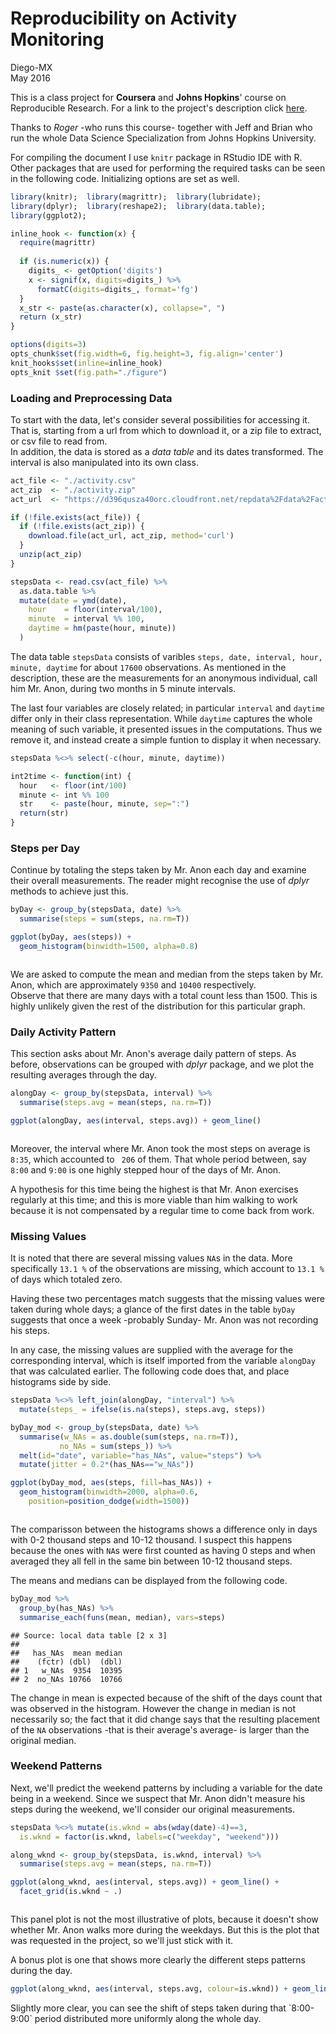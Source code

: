 # Reproducibility on Activity Monitoring
Diego-MX  
May 2016  

This is a class project for **Coursera** and **Johns Hopkins**' course on Reproducible Research.  For a link to the project's description click [here][1].  

Thanks to *Roger* -who runs this course- together with Jeff and Brian who run the whole Data Science Specialization from Johns Hopkins University. 

For compiling the document I use `knitr` package in RStudio IDE with R.  Other packages that are used for performing the required tasks can be seen in the following code. 
Initializing options are set as well. 


```r
library(knitr);  library(magrittr);  library(lubridate);
library(dplyr);  library(reshape2);  library(data.table);
library(ggplot2);  

inline_hook <- function(x) { 
  require(magrittr)
  
  if (is.numeric(x)) { 
    digits_ <- getOption('digits')
    x <- signif(x, digits=digits_) %>% 
      formatC(digits=digits_, format='fg')
  } 
  x_str <- paste(as.character(x), collapse=", ")
  return (x_str)
}

options(digits=3)
opts_chunk$set(fig.width=6, fig.height=3, fig.align='center')
knit_hooks$set(inline=inline_hook)
opts_knit $set(fig.path="./figure")
```

[1]: https://github.com/rdpeng/RepData_PeerAssessment1/blob/master/README.md "Project Description"


### Loading and Preprocessing Data

To start with the data, let's consider several possibilities for accessing it.  That is, starting from a url from which to download it, or a zip file to extract, or csv file to read from.  
In addition, the data is stored as a _data table_ and its dates transformed.  The interval is also manipulated into its own class. 


```r
act_file <- "./activity.csv"
act_zip  <- "./activity.zip"
act_url  <- "https://d396qusza40orc.cloudfront.net/repdata%2Fdata%2Factivity.zip"

if (!file.exists(act_file)) {
  if (!file.exists(act_zip)) {
    download.file(act_url, act_zip, method='curl')
  } 
  unzip(act_zip)
}

stepsData <- read.csv(act_file) %>% 
  as.data.table %>% 
  mutate(date = ymd(date),
    hour    = floor(interval/100),
    minute  = interval %% 100,
    daytime = hm(paste(hour, minute))
  )
```
 
The data table `stepsData` consists of varibles `steps, date, interval, hour, minute, daytime` for about `17600` observations.  As mentioned in the description, these are the measurements for an anonymous individual, call him Mr. Anon, during two months in 5 minute intervals.  

The last four variables are closely related;  in particular `interval` and `daytime` differ only in their class representation.  While `daytime` captures the whole meaning of such variable, it presented issues in the computations.  Thus we remove it, and instead create a simple funtion to display it when necessary. 


```r
stepsData %<>% select(-c(hour, minute, daytime))

int2time <- function(int) { 
  hour   <- floor(int/100)
  minute <- int %% 100
  str    <- paste(hour, minute, sep=":")
  return(str)
}
```

### Steps per Day

Continue by totaling the steps taken by Mr. Anon each day and examine their overall measurements.  The reader might recognise the use of _dplyr_ methods to achieve just this. 

```r
byDay <- group_by(stepsData, date) %>% 
  summarise(steps = sum(steps, na.rm=T))

ggplot(byDay, aes(steps)) + 
  geom_histogram(binwidth=1500, alpha=0.8)
```

<img src="PA1_Monitoring_files/figure-html/stepsMean-1.png" title="" alt="" style="display: block; margin: auto;" />

We are asked to compute the mean and median from the steps taken by Mr. Anon, which are approximately `9350` and `10400` respectively.  
Observe that there are many days with a total count less than 1500.  This is highly unlikely given the rest of the distribution for this particular graph.   


### Daily Activity Pattern

This section asks about Mr. Anon's average daily pattern of steps.  As before, observations can be grouped with _dplyr_ package, and we plot the resulting averages through the day.  


```r
alongDay <- group_by(stepsData, interval) %>% 
  summarise(steps.avg = mean(steps, na.rm=T))

ggplot(alongDay, aes(interval, steps.avg)) + geom_line() 
```

<img src="PA1_Monitoring_files/figure-html/average-1.png" title="" alt="" style="display: block; margin: auto;" />

Moreover, the interval where Mr. Anon took the most steps on average is `8:35`, which accounted to ` 206` of them.  That whole period between, say `8:00` and `9:00` is one highly stepped hour of the days of Mr. Anon.  


A hypothesis for this time being the highest is that Mr. Anon exercises regularly at this time; and this is more viable than him walking to work because it is not compensated by a regular time to come back from work.  


### Missing Values

It is noted that there are several missing values `NA`s in the data.  More specifically `13.1 %` of the observations are missing, which account to `13.1 %` of days which totaled zero.  

Having these two percentages match suggests that the missing values were taken during whole days; a glance of the first  dates in the table `byDay` suggests that once a week -probably Sunday- Mr. Anon was not recording his steps.  

In any case, the missing values are supplied with the average for the corresponding interval, which is itself imported from the variable `alongDay` that was calculated earlier.  The following code does that, and place histograms side by side. 


```r
stepsData %<>% left_join(alongDay, "interval") %>% 
  mutate(steps_ = ifelse(is.na(steps), steps.avg, steps))

byDay_mod <- group_by(stepsData, date) %>% 
  summarise(w_NAs = as.double(sum(steps, na.rm=T)), 
           no_NAs = sum(steps_)) %>% 
  melt(id="date", variable="has_NAs", value="steps") %>% 
  mutate(jitter = 0.2*(has_NAs=="w_NAs"))

ggplot(byDay_mod, aes(steps, fill=has_NAs)) + 
  geom_histogram(binwidth=2000, alpha=0.6, 
    position=position_dodge(width=1500))
```

<img src="PA1_Monitoring_files/figure-html/fill_NAs-1.png" title="" alt="" style="display: block; margin: auto;" />
  
The comparisson between the histograms shows a difference only in days with 0-2 thousand steps and 10-12 thousand.  I suspect this happens because the ones with `NA`s were first counted as having 0 steps and when averaged they all fell in the same bin between 10-12 thousand steps. 

The means and medians can be displayed from the following code. 

```r
byDay_mod %>% 
  group_by(has_NAs) %>% 
  summarise_each(funs(mean, median), vars=steps)
```

```
## Source: local data table [2 x 3]
## 
##   has_NAs  mean median
##    (fctr) (dbl)  (dbl)
## 1   w_NAs  9354  10395
## 2  no_NAs 10766  10766
```

The change in mean is expected because of the shift of the days count that was observed in the histogram.  However the change in median is not necessarily so; the fact that it did change says that the resulting placement of the `NA` observations -that is their average's average- is larger than the original median.  


### Weekend Patterns

Next, we'll predict the weekend patterns by including a variable for the date being in a weekend.  Since we suspect that Mr. Anon didn't measure his steps during the weekend, we'll consider our original measurements.  


```r
stepsData %<>% mutate(is.wknd = abs(wday(date)-4)==3, 
  is.wknd = factor(is.wknd, labels=c("weekday", "weekend")))

along_wknd <- group_by(stepsData, is.wknd, interval) %>% 
  summarise(steps.avg = mean(steps, na.rm=T)) 

ggplot(along_wknd, aes(interval, steps.avg)) + geom_line() +
  facet_grid(is.wknd ~ .)
```

<img src="PA1_Monitoring_files/figure-html/weekend-1.png" title="" alt="" style="display: block; margin: auto;" />

This panel plot is not the most illustrative of plots, because it doesn't show whether Mr. Anon walks more during the weekdays.  But this is the plot that was requested in the project, so we'll just stick with it.  

A bonus plot is one that shows more clearly the different steps patterns during the day.

```r
ggplot(along_wknd, aes(interval, steps.avg, colour=is.wknd)) + geom_line()
```

<img src="PA1_Monitoring_files/figure-html/bonus-1.png" title="" alt="" style="display: block; margin: auto;" />
Slightly more clear, you can see the shift of steps taken during that `8:00-9:00` period distributed more uniformly along the whole day.   









